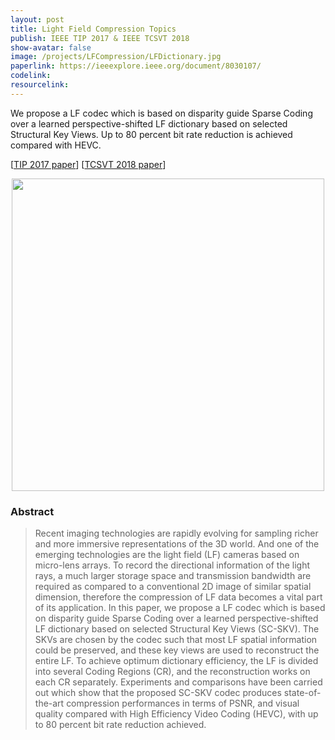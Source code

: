 ```yaml
---
layout: post
title: Light Field Compression Topics
publish: IEEE TIP 2017 & IEEE TCSVT 2018
show-avatar: false
image: /projects/LFCompression/LFDictionary.jpg
paperlink: https://ieeexplore.ieee.org/document/8030107/
codelink: 
resourcelink: 
---
```


We propose a LF codec which is based on disparity guide Sparse Coding over a learned perspective-shifted LF dictionary based on selected Structural Key Views. Up to 80 percent bit rate reduction is achieved compared with HEVC.  
  
\[[TIP 2017 paper](https://ieeexplore.ieee.org/document/8030107/)\]
\[[TCSVT 2018 paper](https://ieeexplore.ieee.org/document/8283506/)\]  
  
<p align="center">
<img src="https://hotndy.github.io/projects/LFCompression/LFDictionary.jpg" width="500px"/>
</p>  
  
### Abstract
> Recent imaging technologies are rapidly evolving for sampling richer and more immersive representations of the 3D world. And one of the emerging technologies are the light field (LF) cameras based on micro-lens arrays. To record the directional information of the light rays, a much larger storage space and transmission bandwidth are required as compared to a conventional 2D image of similar spatial dimension, therefore the compression of LF data becomes a vital part of its application. In this paper, we propose a LF codec which is based on disparity guide Sparse Coding over a learned perspective-shifted LF dictionary based on selected Structural Key Views (SC-SKV). The SKVs are chosen by the codec such that most LF spatial information could be preserved, and these key views are used to reconstruct the entire LF. To achieve optimum dictionary efficiency, the LF is divided into several Coding Regions (CR), and the reconstruction works on each CR separately. Experiments and comparisons have been carried out which show that the proposed SC-SKV codec produces state-of-the-art compression performances in terms of PSNR, and visual quality compared with High Efficiency Video Coding (HEVC), with up to 80 percent bit rate reduction achieved.
